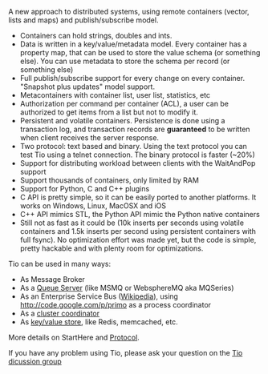 A new approach to distributed systems, using remote containers (vector, lists and maps) and publish/subscribe model.

  * Containers can hold strings, doubles and ints.
  * Data is written in a key/value/metadata model. Every container has a property map, that can be used to store the value schema (or something else). You can use metadata to store the schema per record (or something else)
  * Full publish/subscribe support for every change on every container. "Snapshot plus updates" model support.
  * Metacontainers with container list, user list, statistics, etc
  * Authorization per command per container (ACL), a user can be authorized to get items from a list but not to modify it.
  * Persistent and volatile containers. Persistence is done using a transaction log, and transaction records are **guaranteed** to be written when client receives the server response.
  * Two protocol: text based and binary. Using the text protocol you can test Tio using a telnet connection. The binary protocol is faster (~20%)
  * Support for distributing workload between clients with the WaitAndPop support
  * Support thousands of containers, only limited by RAM
  * Support for Python, C and C++ plugins
  * C API is pretty simple, so it can be easily ported to another platforms. It works on Windows, Linux, MacOSX and iOS
  * C++ API mimics STL, the Python API mimic the Python native containers
  * Still not as fast as it could be (10k inserts per seconds using volatile containers and 1.5k inserts per second using persistent containers with full fsync). No optimization effort was made yet, but the code is simple, pretty hackable and with plenty room for optimizations.

Tio can be used in many ways:

  * As Message Broker
  * As a [Queue Server](TioAsQueueServer.md) (like MSMQ or WebsphereMQ aka MQSeries)
  * As an Enterprise Service Bus ([Wikipedia](http://en.wikipedia.org/wiki/Enterprise_service_bus)), using http://code.google.com/p/primo as a process coordinator
  * As a [cluster coordinator](TioAsClusterCoordinator.md)
  * As [key/value store](TioAsKeyValueStore.md), like Redis, memcached, etc.

More details on StartHere and [Protocol](Protocol.md).

If you have any problem using Tio, please ask your question on the [Tio dicussion group](https://groups.google.com/forum/#!forum/tio-project)
